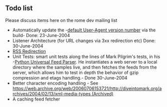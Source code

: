 ## Todo list

Please discuss items here on the rome dev mailing list

-   Automatically update the -[default User-Agent version
    number](https://github.com/rometools/rome-fetcher/blob/master/src/java/org/rometools/fetcher/FeedFetcher.java)
    via the build- Done: 23-June-2004
-   Listener Architecture (for URL changes via 3xx redirection etc)
    Done: 30-June-2004
-   [RSS
    Redirection](http://radio.userland.com/userGuide/reference/howToRedirectRss)
-   Unit Tests: smart unit tests along the lines of Mark Pilgrim\'s
    tests, in his -[Python Universal Feed
    Parser](https://pypi.org/project/feedparser/). He
    instantiates a web server to a local directory where the samples
    live, and then fetches the feeds from the server, which allows him
    to test in depth the behavior of gzip compression and etags
    handling.- Done 30-June-2004
-   Better character encoding handling - See
    [https://web.archive.org/web/20060706153721/http://diveintomark.org/archives/2004/02/13/xml-media-types
    (Archived)](https://web.archive.org/web/20060706153721/http://diveintomark.org/archives/2004/02/13/xml-media-types)
-   A caching feed fetcher
